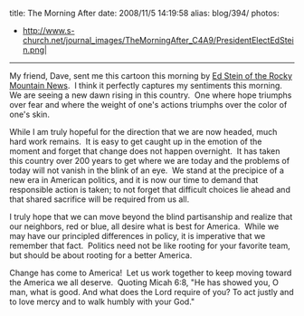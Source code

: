 title: The Morning After
date: 2008/11/5 14:19:58
alias: blog/394/
photos:
- http://www.s-church.net/journal_images/TheMorningAfter_C4A9/PresidentElectEdStein.png|
---
My friend, Dave, sent me this cartoon this morning by [Ed Stein of the Rocky Mountain News](http://blogs.rockymountainnews.com/denver/stein/2008/11/presidentelect.html).  I think it perfectly captures my sentiments this morning.  We are seeing a new dawn rising in this country.  One where hope triumphs over fear and where the weight of one's actions triumphs over the color of one's skin. 

While I am truly hopeful for the direction that we are now headed, much hard work remains.  It is easy to get caught up in the emotion of the moment and forget that change does not happen overnight.  It has taken this country over 200 years to get where we are today and the problems of today will not vanish in the blink of an eye.  We stand at the precipice of a new era in American politics, and it is now our time to demand that responsible action is taken; to not forget that difficult choices lie ahead and that shared sacrifice will be required from us all. 

I truly hope that we can move beyond the blind partisanship and realize that our neighbors, red or blue, all desire what is best for America.  While we may have our principled differences in policy, it is imperative that we remember that fact.  Politics need not be like rooting for your favorite team, but should be about rooting for a better America.

Change has come to America!  Let us work together to keep moving toward the America we all deserve.  Quoting Micah 6:8, "He has showed you, O man, what is good. And what does the Lord require of you? To act justly and to love mercy and to walk humbly with your God."